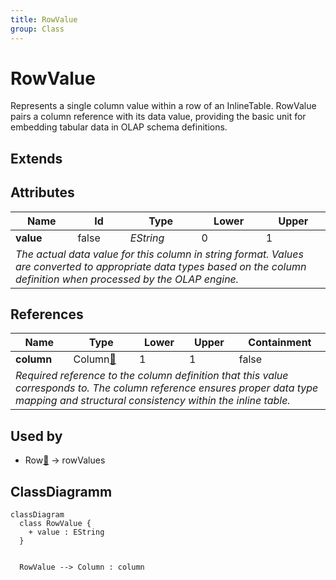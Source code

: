 ```yaml
---
title: RowValue
group: Class
---
```


# RowValue<a name="class-rowvalue"></a>

Represents a single column value within a row of an InlineTable. RowValue pairs a column reference with its data value, providing the basic unit for embedding tabular data in OLAP schema definitions.
## Extends

## Attributes

<table>
  <thead>
    <tr>
      <th>Name</th>
      <th>Id</th>
      <th>Type</th>
      <th>Lower</th>
      <th>Upper</th>
    </tr>
  </thead>
  <tbody>
    <tr>
      <td><strong>value</strong></td>
      <td>false</td>
      <td><em>EString</em></td>
      <td>0</td>
      <td>1</td>
    </tr>
    <tr>
      <td colspan="5"><em>The actual data value for this column in string format. Values are converted to appropriate data types based on the column definition when processed by the OLAP engine.</em></td>
    </tr>
  </tbody>
</table>

## References

<table>
  <thead>
    <tr>
      <th>Name</th>
      <th>Type</th>
      <th>Lower</th>
      <th>Upper</th>
      <th>Containment</th>
    </tr>
  </thead>
  <tbody>
    <tr>
      <td><strong>column</strong></td>
      <td>Column<a href="./class-Column">🔗</a></td>
      <td>1</td>
      <td>1</td>
      <td>false</td>
    </tr>
    <tr>
      <td colspan="5"><em>Required reference to the column definition that this value corresponds to. The column reference ensures proper data type mapping and structural consistency within the inline table.</em></td>
    </tr>
  </tbody>
</table>



## Used by

- Row[🔗](./class-Row) → rowValues

## ClassDiagramm

```mermaid
classDiagram
  class RowValue {
    + value : EString
  }


  RowValue --> Column : column

```

